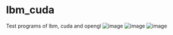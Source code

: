 ﻿# lbm_cuda
 Test programs of lbm, cuda and opengl
![image](https://github.com/f4try/lbm_cuda/blob/main/lbm_output1617902896.gif)
![image](https://github.com/f4try/lbm_cuda/blob/main/lbm_output1617904191.gif)
![image](https://github.com/f4try/lbm_cuda/blob/main/lbm_output1617909668.gif)
